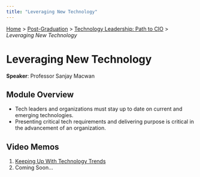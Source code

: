 ```yaml
---
title: "Leveraging New Technology"
---
```


[Home](../../../index.md) > [Post-Graduation](../../index.md) > [Technology Leadership: Path to CIO](../index.md) > _Leveraging New Technology_

# Leveraging New Technology

**Speaker**: Professor Sanjay Macwan

## Module Overview

- Tech leaders and organizations must stay up to date on current and emerging technologies.
- Presenting critical tech requirements and delivering purpose is critical in the advancement of an organization.

## Video Memos

1. [Keeping Up With Technology Trends](./Video-1-Memo.md)
2. Coming Soon...
